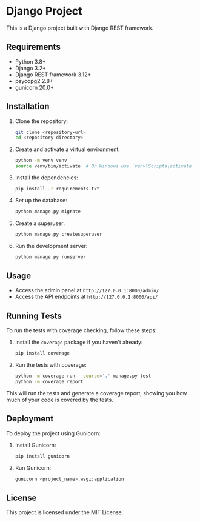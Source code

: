 # Django Project

This is a Django project built with Django REST framework.

## Requirements

- Python 3.8+
- Django 3.2+
- Django REST framework 3.12+
- psycopg2 2.8+
- gunicorn 20.0+

## Installation

1. Clone the repository:

    ```sh
    git clone <repository-url>
    cd <repository-directory>
    ```

2. Create and activate a virtual environment:

    ```sh
    python -m venv venv
    source venv/bin/activate  # On Windows use `venv\Scripts\activate`
    ```

3. Install the dependencies:

    ```sh
    pip install -r requirements.txt
    ```

4. Set up the database:

    ```sh
    python manage.py migrate
    ```

5. Create a superuser:

    ```sh
    python manage.py createsuperuser
    ```

6. Run the development server:

    ```sh
    python manage.py runserver
    ```

## Usage

- Access the admin panel at `http://127.0.0.1:8000/admin/`
- Access the API endpoints at `http://127.0.0.1:8000/api/`

## Running Tests

To run the tests with coverage checking, follow these steps:

1. Install the `coverage` package if you haven't already:

    ```sh
    pip install coverage
    ```

2. Run the tests with coverage:

    ```sh
    python -m coverage run --source='.' manage.py test
    python -m coverage report
    ```

This will run the tests and generate a coverage report, showing you how much of your code is covered by the tests.

## Deployment

To deploy the project using Gunicorn:

1. Install Gunicorn:

    ```sh
    pip install gunicorn
    ```

2. Run Gunicorn:

    ```sh
    gunicorn <project_name>.wsgi:application
    ```

## License

This project is licensed under the MIT License.
